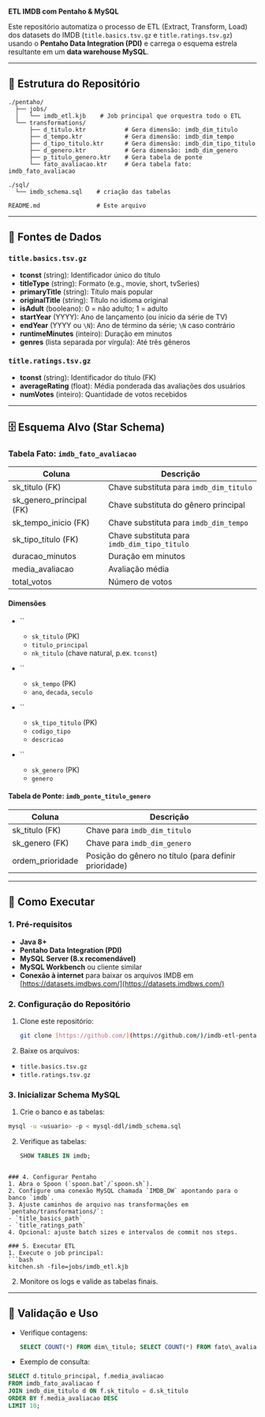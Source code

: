 **ETL IMDB com Pentaho & MySQL**

Este repositório automatiza o processo de ETL (Extract, Transform, Load) dos datasets do IMDB (`title.basics.tsv.gz` e `title.ratings.tsv.gz`) usando o **Pentaho Data Integration (PDI)** e carrega o esquema estrela resultante em um **data warehouse MySQL**.

---

## 📂 Estrutura do Repositório

```plaintext
./pentaho/            
  ├── jobs/
  │   └── imdb_etl.kjb    # Job principal que orquestra todo o ETL   
  └── transformations/
      ├── d_titulo.ktr           # Gera dimensão: imdb_dim_titulo
      ├── d_tempo.ktr            # Gera dimensão: imdb_dim_tempo
      ├── d_tipo_titulo.ktr      # Gera dimensão: imdb_dim_tipo_titulo
      ├── d_genero.ktr           # Gera dimensão: imdb_dim_genero
      ├── p_titulo_genero.ktr    # Gera tabela de ponte
      └── fato_avaliacao.ktr     # Gera tabela fato: imdb_fato_avaliacao

./sql/             
  └── imdb_schema.sql    # criação das tabelas

README.md                # Este arquivo
```

---

## 🔎 Fontes de Dados

### `title.basics.tsv.gz`

- **tconst** (string): Identificador único do título
- **titleType** (string): Formato (e.g., movie, short, tvSeries)
- **primaryTitle** (string): Título mais popular
- **originalTitle** (string): Título no idioma original
- **isAdult** (booleano): 0 = não adulto; 1 = adulto
- **startYear** (YYYY): Ano de lançamento (ou início da série de TV)
- **endYear** (YYYY ou `\N`): Ano de término da série; `\N` caso contrário
- **runtimeMinutes** (inteiro): Duração em minutos
- **genres** (lista separada por vírgula): Até três gêneros

### `title.ratings.tsv.gz`

- **tconst** (string): Identificador do título (FK)
- **averageRating** (float): Média ponderada das avaliações dos usuários
- **numVotes** (inteiro): Quantidade de votos recebidos

---

## 🗄️ Esquema Alvo (Star Schema)

### Tabela Fato: `imdb_fato_avaliacao`

| Coluna                     | Descrição                                    |
| -------------------------- | -------------------------------------------- |
| sk\_titulo (FK)            | Chave substituta para `imdb_dim_titulo`      |
| sk\_genero\_principal (FK) | Chave substituta do gênero principal         |
| sk\_tempo\_inicio (FK)     | Chave substituta para `imdb_dim_tempo`       |
| sk\_tipo\_titulo (FK)      | Chave substituta para `imdb_dim_tipo_titulo` |
| duracao\_minutos           | Duração em minutos                           |
| media\_avaliacao           | Avaliação média                              |
| total\_votos               | Número de votos                              |

#### Dimensões

- ``

  - `sk_titulo` (PK)
  - `titulo_principal`
  - `nk_titulo` (chave natural, p.ex. `tconst`)

- ``

  - `sk_tempo` (PK)
  - `ano`, `decada`, `seculo`

- ``

  - `sk_tipo_titulo` (PK)
  - `codigo_tipo`
  - `descricao`

- ``

  - `sk_genero` (PK)
  - `genero`

#### Tabela de Ponte: `imdb_ponte_titulo_genero`

| Coluna            | Descrição                                             |
| ----------------- | ----------------------------------------------------- |
| sk\_titulo (FK)   | Chave para `imdb_dim_titulo`                          |
| sk\_genero (FK)   | Chave para `imdb_dim_genero`                          |
| ordem\_prioridade | Posição do gênero no título (para definir prioridade) |

---

## 🚀 Como Executar

### 1. Pré-requisitos

- **Java 8+**
- **Pentaho Data Integration (PDI)**
- **MySQL Server (8.x recomendável)**
- **MySQL Workbench** ou cliente similar
- **Conexão à internet** para baixar os arquivos IMDB em [https://datasets.imdbws.com/](https://datasets.imdbws.com/)

### 2. Configuração do Repositório

1. Clone este repositório:
   ```bash
   git clone [https://github.com/](https://github.com/)/imdb-etl-pentaho-mysql.git cd imdb-etl-pentaho-mysql
   ```




2. Baixe os arquivos:
- `title.basics.tsv.gz`
- `title.ratings.tsv.gz`

### 3. Inicializar Schema MySQL
1. Crie o banco e as tabelas:
```bash
mysql -u <usuario> -p < mysql-ddl/imdb_schema.sql
````

2. Verifique as tabelas:
   ```sql
   SHOW TABLES IN imdb;
   ```



````

### 4. Configurar Pentaho
1. Abra o Spoon (`spoon.bat`/`spoon.sh`).
2. Configure uma conexão MySQL chamada `IMDB_DW` apontando para o banco `imdb`.
3. Ajuste caminhos de arquivo nas transformações em `pentaho/transformations/`:
- `title_basics_path`
- `title_ratings_path`
4. Opcional: ajuste batch sizes e intervalos de commit nos steps.

### 5. Executar ETL
1. Execute o job principal:
```bash
kitchen.sh -file=jobs/imdb_etl.kjb
````

2. Monitore os logs e valide as tabelas finais.

---

## 🎯 Validação e Uso

- Verifique contagens:
  ```sql
  SELECT COUNT(*) FROM dim\_titulo; SELECT COUNT(*) FROM fato\_avaliacao;
  ```


- Exemplo de consulta:
```sql
SELECT d.titulo_principal, f.media_avaliacao
FROM imdb_fato_avaliacao f
JOIN imdb_dim_titulo d ON f.sk_titulo = d.sk_titulo
ORDER BY f.media_avaliacao DESC
LIMIT 10;
````
